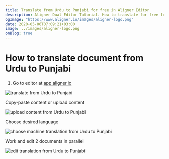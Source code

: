 ```yaml
---
title: Translate from Urdu to Punjabi for free in Aligner Editor
description: Aligner Dual Editor Tutorial. How to translate for free from Urdu to Punjabi. Aligner is multilingual document management platform. 
ogImage: "https://www.aligner.io/images/aligner-logo.png"
date: 2020-05-06T07:09:21+03:00
image: ../images/aligner-logo.png
onBlog: true
---
```


# How to translate document from Urdu to Punjabi

1. Go to editor at [app.aligner.io](https://app.aligner.io "Aligner App web page")

![translate from Urdu to Punjabi](../aligner-blank-editor.png "translate from Urdu to Punjabi")

Copy-paste content or upload content

![upload content from Urdu to Punjabi](../aligner-uploaded-document.png "upload content from Urdu to Punjabi")

Choose desired language

![choose machine translation from Urdu to Punjabi](../aligner-language-dropdown.png "choose machine translation from Urdu to Punjabi")

Work and edit 2 documents in parallel

![edit translation from Urdu to Punjabi](../aligner-double-sitded-editor.png "edit translation from Urdu to Punjabi")

